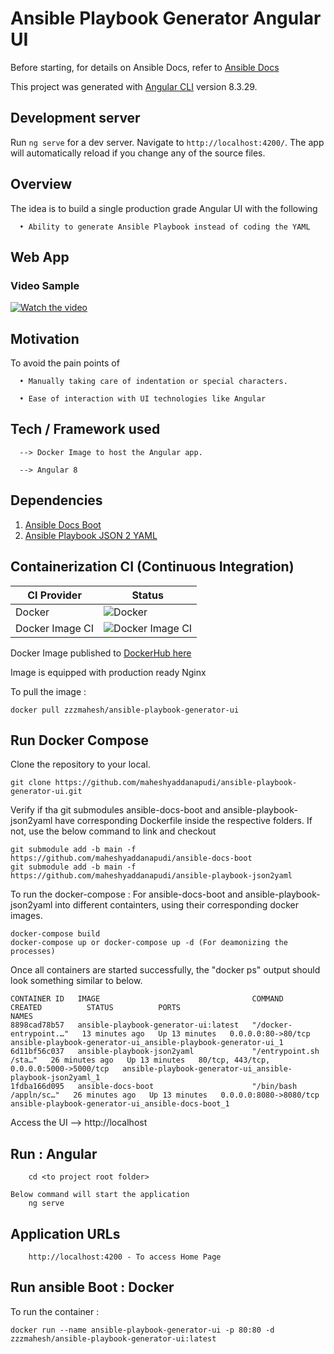 # Ansible Playbook Generator Angular UI

Before starting, for details on Ansible Docs, refer to [Ansible Docs](https://docs.ansible.com/ansible/2.8/modules/modules_by_category.html)

This project was generated with [Angular CLI](https://github.com/angular/angular-cli) version 8.3.29.

## Development server

Run `ng serve` for a dev server. Navigate to `http://localhost:4200/`. The app will automatically reload if you change any of the source files.

## Overview

The idea is to build a single production grade Angular UI with the following

      • Ability to generate Ansible Playbook instead of coding the YAML

## Web App 

### Video Sample

[![Watch the video](https://img.youtube.com/vi/yR0x0XGLcFo/maxresdefault.jpg)](https://youtu.be/yR0x0XGLcFo)

## Motivation

To avoid the pain points of

      • Manually taking care of indentation or special characters.
      
      • Ease of interaction with UI technologies like Angular

## Tech / Framework used

      --> Docker Image to host the Angular app. 
	  			
      --> Angular 8

## Dependencies

1) [Ansible Docs Boot](https://github.com/maheshyaddanapudi/ansible-docs-boot) 
2) [Ansible Playbook JSON 2 YAML](https://github.com/maheshyaddanapudi/ansible-playbook-json2yaml) 

## Containerization CI (Continuous Integration)

| CI Provider | Status          |
| ------- | ------------------ |
| Docker   | ![Docker](https://github.com/maheshyaddanapudi/ansible-playbook-generator-ui/workflows/Docker/badge.svg?branch=main) |
| Docker Image CI   | ![Docker Image CI](https://github.com/maheshyaddanapudi/ansible-playbook-generator-ui/workflows/Docker%20Image%20CI/badge.svg?branch=main) |

Docker Image published to <a href="https://hub.docker.com/repository/docker/zzzmahesh/ansible-playbook-generator-ui" target="_blank">DockerHub here</a>

Image is equipped with production ready Nginx

To pull the image :

	docker pull zzzmahesh/ansible-playbook-generator-ui

## Run Docker Compose

Clone the repository to your local.

    git clone https://github.com/maheshyaddanapudi/ansible-playbook-generator-ui.git

Verify if tha git submodules ansible-docs-boot and ansible-playbook-json2yaml have corresponding Dockerfile inside the respective folders.
If not, use the below command to link and checkout

    git submodule add -b main -f https://github.com/maheshyaddanapudi/ansible-docs-boot
    git submodule add -b main -f https://github.com/maheshyaddanapudi/ansible-playbook-json2yaml

To run the docker-compose : For ansible-docs-boot and ansible-playbook-json2yaml into different containters, using their corresponding docker images.

    docker-compose build
    docker-compose up or docker-compose up -d (For deamonizing the processes)

Once all containers are started successfully, the "docker ps" output should look something similar to below.

    CONTAINER ID   IMAGE                                  COMMAND                  CREATED          STATUS          PORTS                                     NAMES
    8898cad78b57   ansible-playbook-generator-ui:latest   "/docker-entrypoint.…"   13 minutes ago   Up 13 minutes   0.0.0.0:80->80/tcp                        ansible-playbook-generator-ui_ansible-playbook-generator-ui_1
    6d11bf56c037   ansible-playbook-json2yaml             "/entrypoint.sh /sta…"   26 minutes ago   Up 13 minutes   80/tcp, 443/tcp, 0.0.0.0:5000->5000/tcp   ansible-playbook-generator-ui_ansible-playbook-json2yaml_1
    1fdba166d095   ansible-docs-boot                      "/bin/bash /appln/sc…"   26 minutes ago   Up 13 minutes   0.0.0.0:8080->8080/tcp                    ansible-playbook-generator-ui_ansible-docs-boot_1

Access the UI --> http://localhost

## Run : Angular

		cd <to project root folder>
		
	Below command will start the application
		ng serve

## Application URLs

		http://localhost:4200 - To access Home Page

## Run ansible Boot : Docker

To run the container :

    docker run --name ansible-playbook-generator-ui -p 80:80 -d zzzmahesh/ansible-playbook-generator-ui:latest
    
